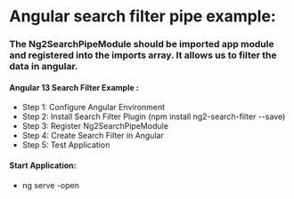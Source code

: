 # Angular search filter pipe example:

### The Ng2SearchPipeModule should be imported app module and registered into the imports array. It allows us to filter the data in angular.

#### Angular 13 Search Filter Example :
- Step 1: Configure Angular Environment
- Step 2: Install Search Filter Plugin (npm install ng2-search-filter --save)
- Step 3: Register Ng2SearchPipeModule
- Step 4: Create Search Filter in Angular
- Step 5: Test Application

#### Start Application: 
- ng serve -open